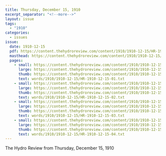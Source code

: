 ```yaml
---
title: Thursday, December 15, 1910
excerpt_separator: "<!--more-->"
layout: issue
tags:
  - "1910"
categories:
  - issues
issue:
  date: 1910-12-15
  pdf: https://content.thehydroreview.com/content/1910/1910-12-15/HR-1910-12-15.pdf
  masthead: https://content.thehydroreview.com/content/1910/1910-12-15/masthead/HR-1910-12-15.jpg
  pages:
    - small: https://content.thehydroreview.com/content/1910/1910-12-15/small/HR-1910-12-15-01.jpg
      large: https://content.thehydroreview.com/content/1910/1910-12-15/large/HR-1910-12-15-01.jpg
      thumb: https://content.thehydroreview.com/content/1910/1910-12-15/thumbnails/HR-1910-12-15-01.jpg
      text: words/1910/1910-12-15/HR-1910-12-15-01.txt
    - small: https://content.thehydroreview.com/content/1910/1910-12-15/small/HR-1910-12-15-02.jpg
      large: https://content.thehydroreview.com/content/1910/1910-12-15/large/HR-1910-12-15-02.jpg
      thumb: https://content.thehydroreview.com/content/1910/1910-12-15/thumbnails/HR-1910-12-15-02.jpg
      text: words/1910/1910-12-15/HR-1910-12-15-02.txt
    - small: https://content.thehydroreview.com/content/1910/1910-12-15/small/HR-1910-12-15-03.jpg
      large: https://content.thehydroreview.com/content/1910/1910-12-15/large/HR-1910-12-15-03.jpg
      thumb: https://content.thehydroreview.com/content/1910/1910-12-15/thumbnails/HR-1910-12-15-03.jpg
      text: words/1910/1910-12-15/HR-1910-12-15-03.txt
    - small: https://content.thehydroreview.com/content/1910/1910-12-15/small/HR-1910-12-15-04.jpg
      large: https://content.thehydroreview.com/content/1910/1910-12-15/large/HR-1910-12-15-04.jpg
      thumb: https://content.thehydroreview.com/content/1910/1910-12-15/thumbnails/HR-1910-12-15-04.jpg
      text: words/1910/1910-12-15/HR-1910-12-15-04.txt
---
```


The Hydro Review from Thursday, December 15, 1910

<!--more-->


